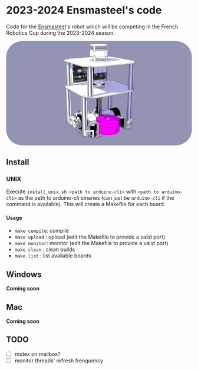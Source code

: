 # 2023-2024 Ensmasteel's code
Code for the [Ensmasteel](https://github.com/Ensmasteel)'s robot which will be competing in the French Robotics Cup during the 2023-2024 season.

<p align="center">
	<img src="https://github.com/titofra/Ensmasteel-2023-2024-Code/blob/main/resource/robot.png" width="700">
</p>

## Install

### UNIX

Execute `install_unix.sh <path to arduino-cli>` with `<path to arduino-cli>` as the path to arduino-cli binaries (can just be `arduino-cli` if the command is available). This will create a Makefile for each board.

#### Usage

- `make compile`: compile
- `make upload`	: upload (edit the Makefile to provide a valid port)
- `make monitor`: monitor (edit the Makefile to provide a valid port)
- `make clean`	: clean builds
- `make list`	: list available boards

## Windows

**Coming soon**

## Mac

**Coming soon**

## TODO

- [ ] mutex on mailbox?
- [ ] monitor threads' refresh frenquency
